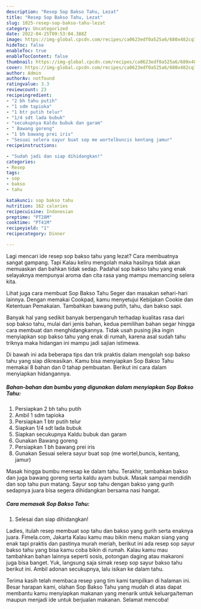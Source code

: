 ```yaml
---
description: "Resep Sop Bakso Tahu, Lezat"
title: "Resep Sop Bakso Tahu, Lezat"
slug: 1025-resep-sop-bakso-tahu-lezat
category: Uncategorized
date: 2022-04-25T09:53:04.388Z
image: https://img-global.cpcdn.com/recipes/ca0623edf0a525a6/680x482cq70/sop-bakso-tahu-foto-resep-utama.jpg
hideToc: false
enableToc: true
enableTocContent: false
thumbnail: https://img-global.cpcdn.com/recipes/ca0623edf0a525a6/680x482cq70/sop-bakso-tahu-foto-resep-utama.jpg
cover: https://img-global.cpcdn.com/recipes/ca0623edf0a525a6/680x482cq70/sop-bakso-tahu-foto-resep-utama.jpg
author: Admin
authorAv: notfound
ratingvalue: 3.3
reviewcount: 23
recipeingredient:
- "2 bh tahu putih"
- "1 sdm tapioka"
- "1 btr putih telur"
- "1/4 sdt lada bubuk"
- "secukupnya Kaldu bubuk dan garam"
- " Bawang goreng"
- "1 bh bawang prei iris"
- "Sesuai selera sayur buat sop me wortelbuncis kentang jamur"
recipeinstructions:

- "Sudah jadi dan siap dihidangkan!"
categories:
- Resep
tags:
- sop
- bakso
- tahu

katakunci: sop bakso tahu 
nutrition: 162 calories
recipecuisine: Indonesian
preptime: "PT28M"
cooktime: "PT41M"
recipeyield: "1"
recipecategory: Dinner

---
```



Lagi mencari ide resep sop bakso tahu yang lezat? Cara membuatnya sangat gampang. Tapi Kalau keliru mengolah maka hasilnya tidak akan memuaskan dan bahkan tidak sedap. Padahal sop bakso tahu yang enak selayaknya mempunyai aroma dan cita rasa yang mampu memancing selera kita.


Lihat juga cara membuat Sop Bakso Tahu Seger dan masakan sehari-hari lainnya. Dengan memakai Cookpad, kamu menyetujui Kebijakan Cookie dan Ketentuan Pemakaian. Tambahkan bawang putih, tahu, dan bakso sapi.

Banyak hal yang sedikit banyak berpengaruh terhadap kualitas rasa dari sop bakso tahu, mulai dari jenis bahan, kedua pemilihan bahan segar hingga cara membuat dan menghidangkannya. Tidak usah pusing jika ingin menyiapkan sop bakso tahu yang enak di rumah, karena asal sudah tahu triknya maka hidangan ini mampu jadi sajian istimewa.


Di bawah ini ada beberapa tips dan trik praktis dalam mengolah sop bakso tahu yang siap dikreasikan. Kamu bisa menyiapkan Sop Bakso Tahu memakai 8 bahan dan 0 tahap pembuatan. Berikut ini cara dalam menyiapkan hidangannya.

<!--inarticleads1-->

##### Bahan-bahan dan bumbu yang digunakan dalam menyiapkan Sop Bakso Tahu:

1. Persiapkan 2 bh tahu putih
1. Ambil 1 sdm tapioka
1. Persiapkan 1 btr putih telur
1. Siapkan 1/4 sdt lada bubuk
1. Siapkan secukupnya Kaldu bubuk dan garam
1. Gunakan  Bawang goreng
1. Persiapkan 1 bh bawang prei iris
1. Gunakan Sesuai selera sayur buat sop (me wortel,buncis, kentang, jamur)


Masak hingga bumbu meresap ke dalam tahu. Terakhir, tambahkan bakso dan juga bawang goreng serta kaldu ayam bubuk. Masak sampai mendidih dan sop tahu pun matang. Sayur sop tahu dengan bakso yang gurih sedapnya juara bisa segera dihidangkan bersama nasi hangat. 

<!--inarticleads2-->

##### Cara memasak Sop Bakso Tahu:


1. Selesai dan siap dihidangkan!

Ladies, itulah resep membuat sop tahu dan bakso yang gurih serta enaknya juara. Fimela.com, Jakarta Kalau kamu mau bikin menu makan siang yang enak tapi praktis dan pastinya murah meriah, berikut ini ada resep sop sayur bakso tahu yang bisa kamu coba bikin di rumah. Kalau kamu mau tambahkan bahan lainnya seperti sosis, potongan daging atau makaroni juga bisa banget. Yuk, langsung saja simak resep sop sayur bakso tahu berikut ini. Ambil adonan secukupnya, lalu isikan ke dalam tahu. 

Terima kasih telah membaca resep yang tim kami tampilkan di halaman ini. Besar harapan kami, olahan Sop Bakso Tahu yang mudah di atas dapat membantu kamu menyiapkan makanan yang menarik untuk keluarga/teman maupun menjadi ide untuk berjualan makanan. Selamat mencoba!
